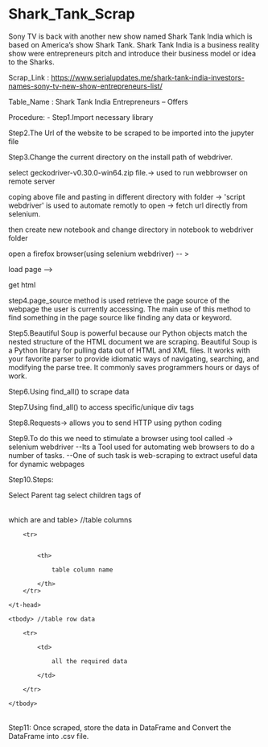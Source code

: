 # Shark_Tank_Scrap


Sony TV is back with another new show named Shark Tank India which is based on America’s show Shark Tank. Shark Tank India is a business reality show were entrepreneurs pitch and introduce their business model or idea to the Sharks.

Scrap_Link : https://www.serialupdates.me/shark-tank-india-investors-names-sony-tv-new-show-entrepreneurs-list/

Table_Name : Shark Tank India Entrepreneurs – Offers

Procedure: - Step1.Import necessary library

Step2.The Url of the website to be scraped to be imported into the jupyter file

Step3.Change the current directory on the install path of webdriver.

select geckodriver-v0.30.0-win64.zip file.-> used to run webbrowser on remote server

coping above file and pasting in different directory with folder -> 'script webdriver' is used to automate remotly to open -> fetch url directly from selenium.

then create new notebook and change directory in notebook to webdriver folder

open a firefox browser(using selenium webdriver) -- >

load page -->

get html

step4.page_source method is used retrieve the page source of the webpage the user is currently accessing. The main use of this method to find something in the page source like finding any data or keyword.

Step5.Beautiful Soup is powerful because our Python objects match the nested structure of the HTML document we are scraping. Beautiful Soup is a Python library for pulling data out of HTML and XML files. It works with your favorite parser to provide idiomatic ways of navigating, searching, and modifying the parse tree. It commonly saves programmers hours or days of work.

Step6.Using find_all() to scrape data

Step7.Using find_all() to access specific/unique div tags

Step8.Requests-> allows you to send HTTP using python coding

Step9.To do this we need to stimulate a browser using tool called -> selenium webdriver --Its a Tool used for automating web browsers to do a number of tasks. --One of such task is web-scraping to extract useful data for dynamic webpages

Step10.Steps:

Select Parent <table> tag
select children tags of <table> which are <thead> and <tbody>
table> //table columns

        <tr>
            
           
            <th>
                
                table column name
                
            </th>
        </tr>

    </t-head>
    
    <tbody> //table row data
    
        <tr>
        
            <td>
            
                all the required data
                
            </td>
            
        </tr>
        
    </tbody>
    
</table>
Step11: Once scraped, store the data in DataFrame and Convert the DataFrame into .csv file.
